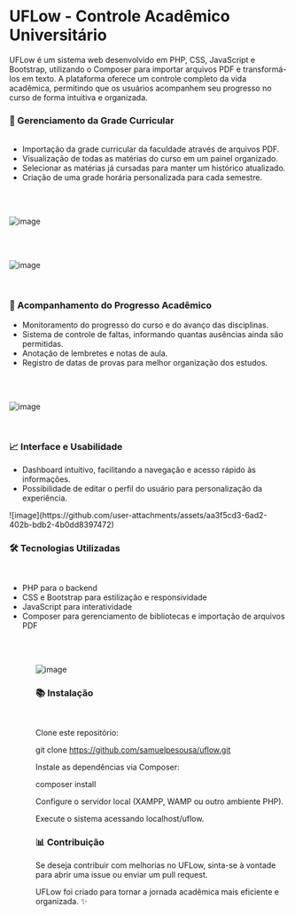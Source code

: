 <h1>UFLow - Controle Acadêmico Universitário</h1>

<p>UFLow é um sistema web desenvolvido em PHP, CSS, JavaScript e Bootstrap, utilizando o Composer para importar arquivos PDF e transformá-los em texto. A plataforma oferece um controle completo da vida acadêmica, permitindo que os usuários acompanhem seu progresso no curso de forma intuitiva e organizada.</p>

<h3>🌟 Gerenciamento da Grade Curricular</h3>
<ul>
<br/>


<li>Importação da grade curricular da faculdade através de arquivos PDF.</li>

<li>Visualização de todas as matérias do curso em um painel organizado.</li>

<li>Selecionar as matérias já cursadas para manter um histórico atualizado.</li>

<li>Criação de uma grade horária personalizada para cada semestre.</li>

</ul><br/><br/>

![image](https://github.com/user-attachments/assets/b2a796b6-0c0f-4667-a77b-d2ab99ec3b98)



<br/><br/>

![image](https://github.com/user-attachments/assets/f1426e81-5a95-44d5-a64f-7fb705f9b653)


<br/>
<h3>🔢 Acompanhamento do Progresso Acadêmico</h3>
<ul>
  
<li>Monitoramento do progresso do curso e do avanço das disciplinas.</li>

<li>Sistema de controle de faltas, informando quantas ausências ainda são permitidas.</li>

<li>Anotação de lembretes e notas de aula.</li>

<li>Registro de datas de provas para melhor organização dos estudos.</li>

</ul><br/><br/>

![image](https://github.com/user-attachments/assets/51ef28da-725a-414d-a21c-ff7ba2cb5d28)

<br/>
<h3>📈 Interface e Usabilidade</h3>
<ul>
<li>Dashboard intuitivo, facilitando a navegação e acesso rápido às informações.</li>

<li>Possibilidade de editar o perfil do usuário para personalização da experiência.</li>
</ul>
![image](https://github.com/user-attachments/assets/aa3f5cd3-6ad2-402b-bdb2-4b0dd8397472)


<h3>🛠️ Tecnologias Utilizadas</h3><br/>
<ul>
<li>PHP para o backend</li>

<li>CSS e Bootstrap para estilização e responsividade</li>

<li>JavaScript para interatividade</li>

<li>Composer para gerenciamento de bibliotecas e importação de arquivos PDF</li>
<ul>
<br/><br/>
  
![image](https://github.com/user-attachments/assets/01498e58-bffd-4405-954f-526d79edb55b)



<h3>📚 Instalação</h3><br>

Clone este repositório:<br/>

git clone https://github.com/samuelpesousa/uflow.git <br/>

Instale as dependências via Composer:<br/>

composer install<br/>

Configure o servidor local (XAMPP, WAMP ou outro ambiente PHP).<br/>

Execute o sistema acessando localhost/uflow.<br/>


<h3>📊 Contribuição</h3>

<p>Se deseja contribuir com melhorias no UFLow, sinta-se à vontade para abrir uma issue ou enviar um pull request.</p>

<p>UFLow foi criado para tornar a jornada acadêmica mais eficiente e organizada. ✨</p>

